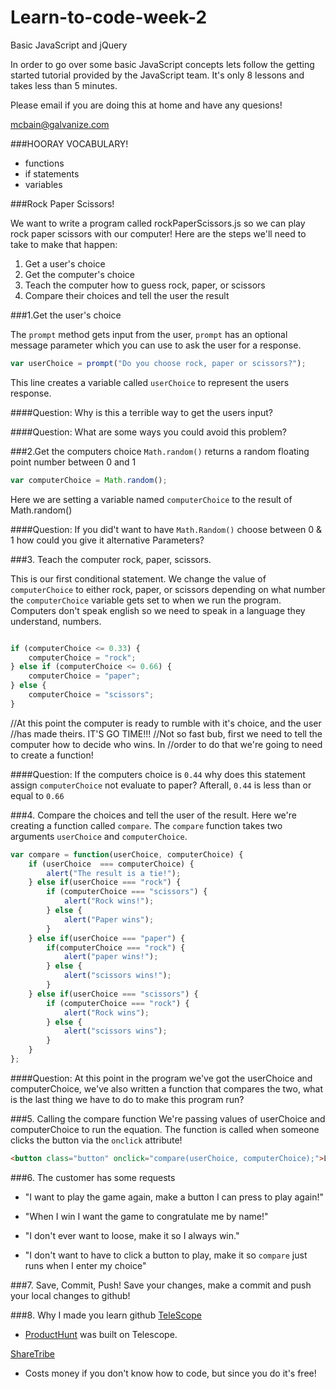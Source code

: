 # Learn-to-code-week-2

Basic JavaScript and jQuery

In order to go over some basic JavaScript concepts lets follow the getting
started tutorial provided by the JavaScript team. It's only 8 lessons and
takes less than 5 minutes.

Please email if you are doing this at home and have any quesions!

mcbain@galvanize.com

###HOORAY VOCABULARY!

- functions
- if statements
- variables




###Rock Paper Scissors!

We want to write a program called rockPaperScissors.js so we can play rock paper
scissors with our computer! Here are the steps we'll need to take to make that happen:

1. Get a user's choice
1. Get the computer's choice
1. Teach the computer how to guess rock, paper, or scissors
1. Compare their choices and tell the user the result


###1.Get the user's choice

The ```prompt``` method gets input from the user, ```prompt``` has an optional message parameter which you can use to ask the user for a response.

```javascript
var userChoice = prompt("Do you choose rock, paper or scissors?");
```

This line creates a variable called ```userChoice``` to represent the users response.

####Question:
Why is this a terrible way to get the users input?

####Question:
What are some ways you could avoid this problem?


###2.Get the computers choice
```Math.random()``` returns a random floating point number between 0 and 1

```javascript
var computerChoice = Math.random();
```

Here we are setting a variable named ```computerChoice``` to the result of Math.random()

####Question:
If you did't want to have ```Math.Random()``` choose between 0 & 1 how could you give it
alternative Parameters?


###3. Teach the computer rock, paper, scissors.

This is our first conditional statement. We change the value of ```computerChoice```
to either rock, paper, or scissors depending on what number the ```computerChoice```
variable gets set to when we run the program. Computers don't speak english so
we need to speak in a language they understand, numbers.

```javascript

if (computerChoice <= 0.33) {
    computerChoice = "rock";
} else if (computerChoice <= 0.66) {
    computerChoice = "paper";
} else {
    computerChoice = "scissors";
}
```



//At this point the computer is ready to rumble with it's choice, and the user
//has made theirs. IT'S GO TIME!!!
//Not so fast bub, first we need to tell the computer how to decide who wins. In
//order to do that we're going to need to create a function!

####Question:
If the computers choice is ```0.44``` why does this statement assign ```computerChoice```
not evaluate to paper? Afterall, ```0.44``` is less than or equal to ```0.66```


###4. Compare the choices and tell the user of the result.
Here we're creating a function called ```compare```. The ```compare``` function takes two
arguments ```userChoice``` and ```computerChoice```.

```javascript
var compare = function(userChoice, computerChoice) {
    if (userChoice  === computerChoice) {
        alert("The result is a tie!");
    } else if(userChoice === "rock") {
        if (computerChoice === "scissors") {
            alert("Rock wins!");
        } else {
            alert("Paper wins");
        }
    } else if(userChoice === "paper") {
        if(computerChoice === "rock") {
            alert("paper wins!");
        } else {
            alert("scissors wins!");
        }
    } else if(userChoice === "scissors") {
        if (computerChoice === "rock") {
            alert("Rock wins");
        } else {
            alert("scissors wins");
        }
    }
};
```

####Question:
At this point in the program we've got the userChoice and computerChoice, we've also
written a function that compares the two, what is the last thing we have to do to make this program
run?







###5. Calling the compare function
 We're passing values of userChoice and computerChoice to run the equation. The
 function is called when someone clicks the button via the ```onclick``` attribute!

```html
<button class="button" onclick="compare(userChoice, computerChoice);">LETS PLAY RPS!</button>
```

###6. The customer has some requests

- "I want to play the game again, make a button I can press to play again!"

- "When I win I want the game to congratulate me by name!"

- "I don't ever want to loose, make it so I always win."

- "I don't want to have to click a button to play, make it so ```compare``` just runs when I enter
my choice"


###7. Save, Commit, Push!
Save your changes, make a commit and push your local changes to github!



###8. Why I made you learn github
[TeleScope](http://www.telescopeapp.org)
- [ProductHunt](https://www.producthunt.com/) was built on Telescope.

[ShareTribe](https://www.sharetribe.com/)
- Costs money if you don't know how to code, but since you do it's free! 
